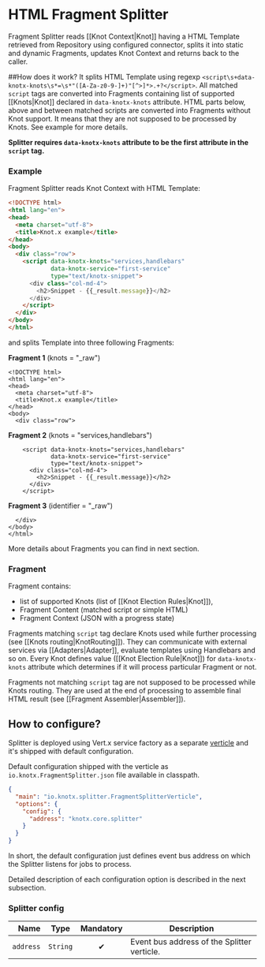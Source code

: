 # HTML Fragment Splitter
Fragment Splitter reads [[Knot Context|Knot]] having a HTML Template retrieved from Repository using configured connector, splits it into 
static and dynamic Fragments, updates Knot Context and returns back to the caller.

##How does it work?
It splits HTML Template using regexp `<script\s+data-knotx-knots\s*=\s*"([A-Za-z0-9-]+)"[^>]*>.+?</script>`.
All matched `script` tags are converted into Fragments containing list of supported [[Knots|Knot]] 
declared in `data-knotx-knots` attribute. HTML parts below, above and between matched scripts are 
converted into Fragments without Knot support. It means that they are not supposed to be processed
by Knots. See example for more details.

**Splitter requires `data-knotx-knots` attribute to be the first attribute in the `script` tag.**

### Example
Fragment Splitter reads Knot Context with HTML Template:
```html
<!DOCTYPE html>
<html lang="en">
<head>
  <meta charset="utf-8">
  <title>Knot.x example</title>
</head>
<body>
  <div class="row">
    <script data-knotx-knots="services,handlebars"
            data-knotx-service="first-service"
            type="text/knotx-snippet">
      <div class="col-md-4">
        <h2>Snippet - {{_result.message}}</h2>
      </div>
    </script>
  </div>
</body>
</html>
```
and splits Template into three following Fragments:

**Fragment 1** (knots = "_raw")
```
<!DOCTYPE html>
<html lang="en">
<head>
  <meta charset="utf-8">
  <title>Knot.x example</title>
</head>
<body>
  <div class="row">
```
**Fragment 2** (knots = "services,handlebars")
```
    <script data-knotx-knots="services,handlebars"
            data-knotx-service="first-service"
            type="text/knotx-snippet">
      <div class="col-md-4">
        <h2>Snippet - {{_result.message}}</h2>
      </div>
    </script>
```
**Fragment 3** (identifier = "_raw")
```
  </div>
</body>
</html>
```

More details about Fragments you can find in next section.

### Fragment
Fragment contains: 
- list of supported Knots (list of [[Knot Election Rules|Knot]]), 
- Fragment Content (matched script or simple HTML)
- Fragment Context (JSON with a progress state)

Fragments matching `script` tag declare Knots used while further processing (see [[Knots routing|KnotRouting]]). 
They can communicate with external services via [[Adapters|Adapter]], evaluate templates using 
Handlebars and so on. Every Knot defines value ([[Knot Election Rule|Knot]]) for `data-knotx-knots` 
attribute which determines if it will process particular Fragment or not.

Fragments not matching `script` tag are not supposed to be processed while Knots routing. They are 
used at the end of processing to assemble final HTML result (see [[Fragment Assembler|Assembler]]).

## How to configure?
Splitter is deployed using Vert.x service factory as a separate [verticle](http://vertx.io/docs/apidocs/io/vertx/core/Verticle.html) and it's shipped with default configuration.

Default configuration shipped with the verticle as `io.knotx.FragmentSplitter.json` file available in classpath.
```json
{
  "main": "io.knotx.splitter.FragmentSplitterVerticle",
  "options": {
    "config": {
      "address": "knotx.core.splitter"
    }
  }
}
```
In short, the default configuration just defines event bus address on which the Splitter listens for jobs to process.

Detailed description of each configuration option is described in the next subsection.

### Splitter config

| Name                        | Type                                | Mandatory      | Description  |
|-------:                     |:-------:                            |:-------:       |-------|
| `address`                   | `String`                            | &#10004;       | Event bus address of the Splitter verticle. |
